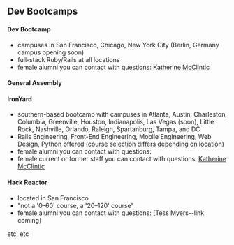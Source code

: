 ## Dev Bootcamps

#### Dev Bootcamp
* campuses in San Francisco, Chicago, New York City (Berlin, Germany campus opening soon)
* full-stack Ruby/Rails at all locations
* female alumni you can contact with questions: [Katherine McClintic](kdmcclin@gmail.com)

#### General Assembly

#### IronYard
* southern-based bootcamp with campuses in Atlanta, Austin, Charleston, Columbia, Greenville, Houston, Indianapolis, Las Vegas (soon), Little Rock, Nashville, Orlando, Raleigh, Spartanburg, Tampa, and DC
* Rails Engineering, Front-End Engineering, Mobile Engineering, Web Design, Python offered (course selection differs depending on location)
* female alumni you can contact with questions:
* female current or former staff you can contact with questions: [Katherine McClintic](kdmcclin@gmail.com)

#### Hack Reactor
* located in San Francisco
* "not a '0–60' course, a '20–120' course"
* female alumni you can contact with questions: [Tess Myers--link coming]  

etc, etc
